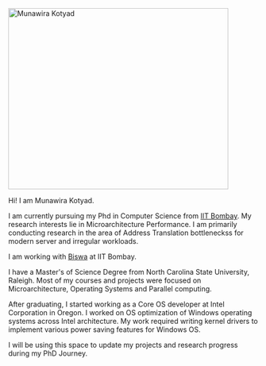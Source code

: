 
<picture>
  <source media="(prefers-color-scheme: light)" srcset="https://lh3.googleusercontent.com/CponpGuuHnqwf-iAAoYlHjBJ9ZR2Xgnt9y_ubZVRomFYK0xBiHZusM8KW5fTbNjxbuZWikAWXbzUaLKbEL-z5__KP-lP5yBVFInvnVDY6885Lo_1c-5TraX8yrsu58PtXFs1E2Xr5IUywhNJTuCJXv3P4JrCnKv0NUyI_mFUkvIlXfBui5Tk_7HZv7vGVDQXjdU69zCLVL8yM0ONfgnmOuAj-JRTwIb2bmhp3e1uWCzhgk2yhIybuJpLNs84ushZB18WIwAwjx1a_0_ydVdGwwYSnMA-whbg8PRvCxXUhptEgnYLmUQ-WSiMJ3B7pNU-E0KaL3pw-stqyjTVvPinVMKg1Sxa9AiqkrWEkvgINVmaOrEnBp6axQxYWt4ZWVbTlWMnlx3g38ydLHZyDgQWKQePl8gQgCof5k5eUw1bnLL7R0BssM1BG-8x19GS_2BKEYAOXuGh9E9sRzhNplHGwJMz0BrCybxXyMfbftXqhY8xVHlNX-Q_pJX_P24ja6w4pR-CizDt4Wj2Hm8xdns25dw6sKi8XAy7HqFAWbdqda9_4jVNJ6JI9YCEavCNmW0S09HQ--b_eNqI3Qjjc5T465_kWUfTtHt_6q4tYVjWTwoh8KEWalCXyO1W-54BJZUoP6TzYdZHLc0kpGRSLNanCrC6OToQ9hi2sHAQpTVJzuCO_x7ByeunUpW1EubpCob28KBfPNPUmq8pQ0zbvuXv-42KH_sH0RS8ij6i-vkHECe72xNR6d8ZlEUKSF0XQwGgRAsC3rLDKwzpvFFo19UWGbjfqsILcq9SLZkPX2Ee3HzfPjX_IbMumWbPK7lJ74PEsygV_fLf7cWcyy2WM9UOTfDNK87u_dVMZwTQiqvF6eTMXTotw7qo0SvwmeafdH3hbr8RmY8mhz2LtiVG82KdnwZh9DYprGw5Eh7_7keC7S5eX6gbXl2zSGcgFyFEtALO6tPl2BeBs3SdhZyTavZAzTcZI2g_6BW7vLKYh1tEUHdvXEUJ00iELZJLnD1XCbaoiTkXpQVOjhl9yNwmQzehGA=w877-h1169-no?authuser=4" width="443" height=auto >
  <img alt="Munawira Kotyad" src="https://lh3.googleusercontent.com/CponpGuuHnqwf-iAAoYlHjBJ9ZR2Xgnt9y_ubZVRomFYK0xBiHZusM8KW5fTbNjxbuZWikAWXbzUaLKbEL-z5__KP-lP5yBVFInvnVDY6885Lo_1c-5TraX8yrsu58PtXFs1E2Xr5IUywhNJTuCJXv3P4JrCnKv0NUyI_mFUkvIlXfBui5Tk_7HZv7vGVDQXjdU69zCLVL8yM0ONfgnmOuAj-JRTwIb2bmhp3e1uWCzhgk2yhIybuJpLNs84ushZB18WIwAwjx1a_0_ydVdGwwYSnMA-whbg8PRvCxXUhptEgnYLmUQ-WSiMJ3B7pNU-E0KaL3pw-stqyjTVvPinVMKg1Sxa9AiqkrWEkvgINVmaOrEnBp6axQxYWt4ZWVbTlWMnlx3g38ydLHZyDgQWKQePl8gQgCof5k5eUw1bnLL7R0BssM1BG-8x19GS_2BKEYAOXuGh9E9sRzhNplHGwJMz0BrCybxXyMfbftXqhY8xVHlNX-Q_pJX_P24ja6w4pR-CizDt4Wj2Hm8xdns25dw6sKi8XAy7HqFAWbdqda9_4jVNJ6JI9YCEavCNmW0S09HQ--b_eNqI3Qjjc5T465_kWUfTtHt_6q4tYVjWTwoh8KEWalCXyO1W-54BJZUoP6TzYdZHLc0kpGRSLNanCrC6OToQ9hi2sHAQpTVJzuCO_x7ByeunUpW1EubpCob28KBfPNPUmq8pQ0zbvuXv-42KH_sH0RS8ij6i-vkHECe72xNR6d8ZlEUKSF0XQwGgRAsC3rLDKwzpvFFo19UWGbjfqsILcq9SLZkPX2Ee3HzfPjX_IbMumWbPK7lJ74PEsygV_fLf7cWcyy2WM9UOTfDNK87u_dVMZwTQiqvF6eTMXTotw7qo0SvwmeafdH3hbr8RmY8mhz2LtiVG82KdnwZh9DYprGw5Eh7_7keC7S5eX6gbXl2zSGcgFyFEtALO6tPl2BeBs3SdhZyTavZAzTcZI2g_6BW7vLKYh1tEUHdvXEUJ00iELZJLnD1XCbaoiTkXpQVOjhl9yNwmQzehGA=w877-h1169-no?authuser=4" width="274" height="365" />
</picture>


Hi! I am Munawira Kotyad.

I am currently pursuing my Phd in Computer Science from [IIT Bombay](https://www.cse.iitb.ac.in/). My research interests lie in Microarchitecture Performance. I am primarily conducting research in the area of Address Translation bottleneckss for modern server and irregular workloads. 

I am working with [Biswa](https://www.cse.iitb.ac.in/~biswa/) at IIT Bombay.

I have a Master's  of Science Degree from North Carolina State University, Raleigh. Most of my courses and projects were focused on Microarchitecture, Operating Systems and Parallel computing. 

After graduating, I started working as a Core OS developer at Intel Corporation in Oregon. I worked on OS optimization of Windows operating systems across Intel architecture. My work required writing kernel drivers to implement various power saving features for Windows OS. 

I will be using this space to update my projects and research progress during my PhD Journey. 



